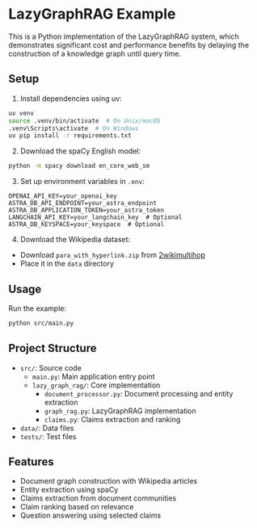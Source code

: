 # LazyGraphRAG Example

This is a Python implementation of the LazyGraphRAG system, which demonstrates significant cost and performance benefits by delaying the construction of a knowledge graph until query time.

## Setup

1. Install dependencies using uv:
```bash
uv venv
source .venv/bin/activate  # On Unix/macOS
.venv\Scripts\activate  # On Windows
uv pip install -r requirements.txt
```

2. Download the spaCy English model:
```bash
python -m spacy download en_core_web_sm
```

3. Set up environment variables in `.env`:
```
OPENAI_API_KEY=your_openai_key
ASTRA_DB_API_ENDPOINT=your_astra_endpoint
ASTRA_DB_APPLICATION_TOKEN=your_astra_token
LANGCHAIN_API_KEY=your_langchain_key  # Optional
ASTRA_DB_KEYSPACE=your_keyspace  # Optional
```

4. Download the Wikipedia dataset:
- Download `para_with_hyperlink.zip` from [2wikimultihop](https://github.com/Alab-NII/2wikimultihop)
- Place it in the `data` directory

## Usage

Run the example:
```bash
python src/main.py
```

## Project Structure

- `src/`: Source code
  - `main.py`: Main application entry point
  - `lazy_graph_rag/`: Core implementation
    - `document_processor.py`: Document processing and entity extraction
    - `graph_rag.py`: LazyGraphRAG implementation
    - `claims.py`: Claims extraction and ranking
- `data/`: Data files
- `tests/`: Test files

## Features

- Document graph construction with Wikipedia articles
- Entity extraction using spaCy
- Claims extraction from document communities
- Claim ranking based on relevance
- Question answering using selected claims 